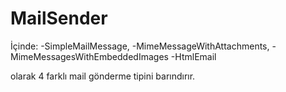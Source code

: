 # MailSender

İçinde:
-SimpleMailMessage,
-MimeMessageWithAttachments,
-MimeMessagesWithEmbeddedImages
-HtmlEmail

olarak 4 farklı mail gönderme tipini barındırır.

